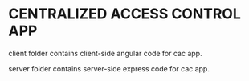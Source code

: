# CENTRALIZED ACCESS CONTROL APP

client folder contains client-side angular code for cac app.

server folder contains server-side express code for cac app.

